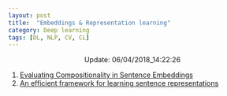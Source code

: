 ```yaml
---
layout: post
title:  "Embeddings & Representation learning"
category: Deep learning
tags: [DL, NLP, CV, CL]
---
```






<center> Update: 06/04/2018_14:22:26</center>

  	
1. [ Evaluating Compositionality in Sentence Embeddings](https://rawgit.com/elbayadm/PaperNotes/master/notes/embeddings/2018-Evaluating-Compositionality-in-Sentence-Embeddings.html)
2. [ An efficient framework for learning sentence representations](https://rawgit.com/elbayadm/PaperNotes/master/notes/embeddings/2018-An-efficient-framework-for-learning-sentence-representations.html)
